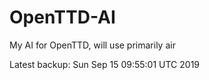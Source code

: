 # OpenTTD-AI
My AI for OpenTTD, will use primarily air

Latest backup: Sun Sep 15 09:55:01 UTC 2019

